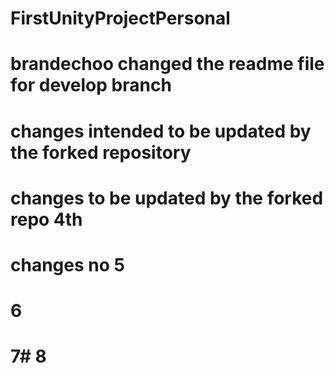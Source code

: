 # FirstUnityProjectPersonal
# brandechoo changed the readme file for develop branch
# changes intended to be updated by the forked repository
# changes to be updated by the forked repo 4th
# changes no 5
# 6
# 7# 8
